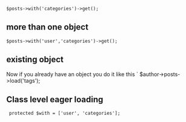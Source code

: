 `$posts->with('categories')->get();`

## more than one object

`$posts->with('user','categories')->get();`
## existing object
Now if you already have an object you do it like this
`        $author->posts->load('tags');
## Class level eager loading

` protected $with = ['user', 'categories'];`


